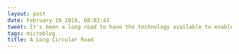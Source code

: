 ```yaml
---
layout: post
date: February 19 2018, 08:03:43
tweet: It's been a long road to have the technology available to enable us to play solitaire in black and white in a web browser on the most powerful mobile phone ever made.
tags: microblog
title: A Long Circular Road
---
```




